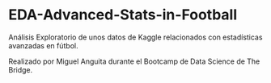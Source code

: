 # EDA-Advanced-Stats-in-Football

Análisis Exploratorio de unos datos de Kaggle relacionados con estadísticas avanzadas en fútbol.

Realizado por Miguel Anguita durante el Bootcamp de Data Science de The Bridge.
